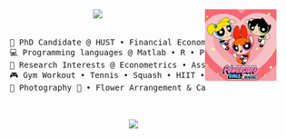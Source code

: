 <div align="center">
<img src="https://github.com/Cynthia-XinyuWang/Cynthia-XinyuWang/blob/main/images.jpeg" width="25%" align="right" />
<img src="https://readme-typing-svg.demolab.com?font=Comic+Sans+MS&weight=500&size=50&duration=4000&pause=300&color=FFB6C1&center=true&vCenter=true&multiline=true&repeat=true&random=false&width=1300&height=140&lines=Hello!+I'm+Cynthia+Wang%2C;a+PhD+Candidate+in+Financial+Econometrics+%E2%9C%A9" width="70%" />
<br><br>
<pre>
    💼 PhD Candidate @ HUST • Financial Econometrics
    💻 Programming languages @ Matlab • R • Python 
    📖 Research Interests @ Econometrics • Asset pricing  • Machine Learning • DSGE
    🎮 Gym Workout • Tennis • Squash • HIIT • Swimming • Hiking • Yoga
    🐾 Photography 🐰 • Flower Arrangement & Calligraphy & Painting & Reading 🐤🐥
</pre>
<br><br>
<img src="https://raw.githubusercontent.com/innng/innng/master/assets/kyubey.gif" height="40" />
<br><br><br>
    
<!-- [![](https://img.shields.io/badge/linkedin-0a66c2)](http://linkedin.com/in/ingridrosselis) -->
<!-- [![](https://img.shields.io/badge/mastodon-6364ff)](https://tech.lgbt/@innng) -->
<!-- [![](https://img.shields.io/badge/osu!-ff66ab)](https://osu.ppy.sh/users/4606212) -->
<!-- [![](https://img.shields.io/badge/enka.network-69899c)](https://enka.network/u/Inng/1A4HU1/10000069/1985924/) !-->
</div>
